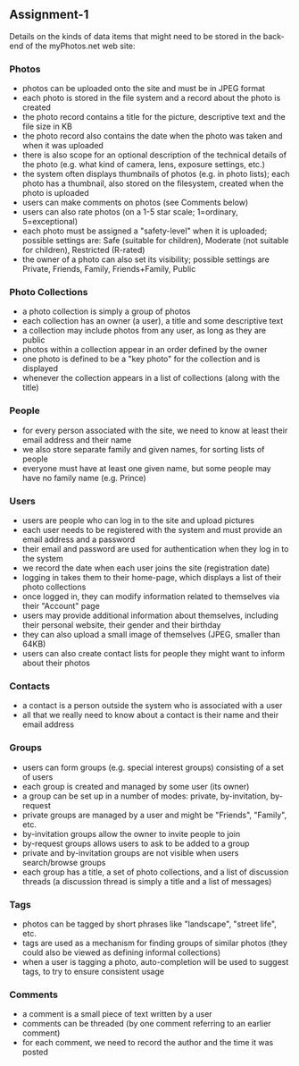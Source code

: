 ## Assignment-1

Details on the kinds of data items that might need to be stored in the back-end of the myPhotos.net web site:

### Photos
* photos can be uploaded onto the site and must be in JPEG format
* each photo is stored in the file system and a record about the photo is created
* the photo record contains a title for the picture, descriptive text and the file size in KB
* the photo record also contains the date when the photo was taken and when it was uploaded
* there is also scope for an optional description of the technical details of the photo (e.g. what kind of camera, lens, exposure settings, etc.)
* the system often displays thumbnails of photos (e.g. in photo lists); each photo has a thumbnail, also stored on the filesystem, created when the photo is uploaded
* users can make comments on photos (see Comments below)
* users can also rate photos (on a 1-5 star scale; 1=ordinary, 5=exceptional)
* each photo must be assigned a "safety-level" when it is uploaded; possible settings are: Safe (suitable for children), Moderate (not suitable for children), Restricted (R-rated) 
* the owner of a photo can also set its visibility; possible settings are Private, Friends, Family, Friends+Family, Public

### Photo Collections
* a photo collection is simply a group of photos
* each collection has an owner (a user), a title and some descriptive text
* a collection may include photos from any user, as long as they are public
* photos within a collection appear in an order defined by the owner
* one photo is defined to be a "key photo" for the collection and is displayed
* whenever the collection appears in a list of collections (along with the title)

### People
* for every person associated with the site, we need to know at least their email address and their name
* we also store separate family and given names, for sorting lists of people
* everyone must have at least one given name, but some people may have no family name (e.g. Prince)

### Users
* users are people who can log in to the site and upload pictures
* each user needs to be registered with the system and must provide an email address and a password
* their email and password are used for authentication when they log in to the system
* we record the date when each user joins the site (registration date)
* logging in takes them to their home-page, which displays a list of their photo collections
* once logged in, they can modify information related to themselves via their "Account" page
* users may provide additional information about themselves, including their personal website, their gender and their birthday
* they can also upload a small image of themselves (JPEG, smaller than 64KB)
* users can also create contact lists for people they might want to inform about their photos

### Contacts
* a contact is a person outside the system who is associated with a user
* all that we really need to know about a contact is their name and their email address

### Groups
* users can form groups (e.g. special interest groups) consisting of a set of users
* each group is created and managed by some user (its owner)
* a group can be set up in a number of modes: private, by-invitation, by-request
* private groups are managed by a user and might be "Friends", "Family", etc.
* by-invitation groups allow the owner to invite people to join
* by-request groups allows users to ask to be added to a group
* private and by-invitation groups are not visible when users search/browse groups
* each group has a title, a set of photo collections, and a list of discussion threads (a discussion thread is simply a title and a list of messages)

### Tags
* photos can be tagged by short phrases like "landscape", "street life", etc.
* tags are used as a mechanism for finding groups of similar photos (they could also be viewed as defining informal collections)
* when a user is tagging a photo, auto-completion will be used to suggest tags, to try to ensure consistent usage

### Comments
* a comment is a small piece of text written by a user
* comments can be threaded (by one comment referring to an earlier comment)
* for each comment, we need to record the author and the time it was posted
